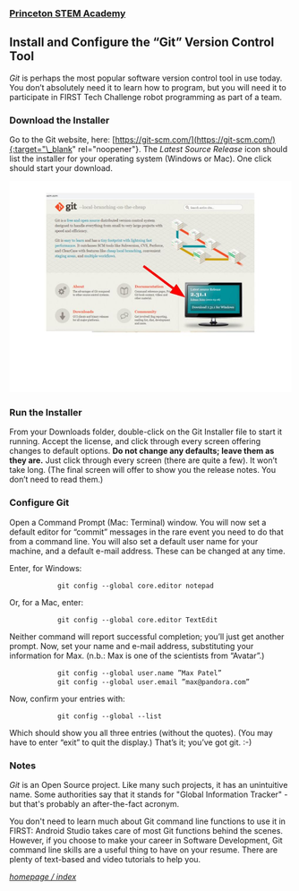 ### [Princeton STEM Academy](../../index.md)

## Install and Configure the “Git” Version Control Tool

_Git_ is perhaps the most popular software version control tool in use today.  You don’t absolutely need it to learn how to program, but you will need it to participate in FIRST Tech Challenge robot programming as part of a team.

### Download the Installer

Go to the Git website, here: [https://git-scm.com/](https://git-scm.com/){:target="\_blank" rel="noopener"}.  The _Latest Source Release_ icon should list the installer for your operating system (Windows or Mac).  One click should start your download.

![Git Home Page](/media/git_home.jpg)

### Run the Installer

From your Downloads folder, double-click on the Git Installer file to start it running.  Accept the license, and click through every screen offering changes to default options.  **Do not change any defaults; leave them as they are.**  Just click through every screen (there are quite a few).  It won’t take long.  (The final screen will offer to show you the release notes.  You don’t need to read them.)

### Configure Git

Open a Command Prompt (Mac: Terminal) window.  You will now set a default editor for “commit” messages in the rare event you need to do that from a command line.  You will also set a default user name for your machine, and a default e-mail address.  These can be changed at any time.

Enter, for Windows:

                git config --global core.editor notepad
                

Or, for a Mac, enter:

                git config --global core.editor TextEdit

Neither command will report successful completion; you’ll just get another prompt.  Now, set your name and e-mail address, substituting your information for Max.  (n.b.: Max is one of the scientists from “Avatar”.)

                git config --global user.name ”Max Patel”
                git config --global user.email ”max@pandora.com”

Now, confirm your entries with:

                git config --global --list

Which should show you all three entries (without the quotes).  (You may have to enter “exit” to quit the display.)  That’s it; you’ve got git.  :-)

### Notes

_Git_ is an Open Source project.  Like many such projects, it has an unintuitive name.
Some authorities say that it stands for "Global Information Tracker" - but that's probably an after-the-fact acronym.

You don't need to learn much about Git command line functions to use it in FIRST: Android Studio takes care of most Git functions behind the scenes.
However, if you choose to make your career in Software Development, Git command line skills are a useful thing to have on your resume.
There are plenty of text-based and video tutorials to help you.

[_homepage / index_](../../index.md)
